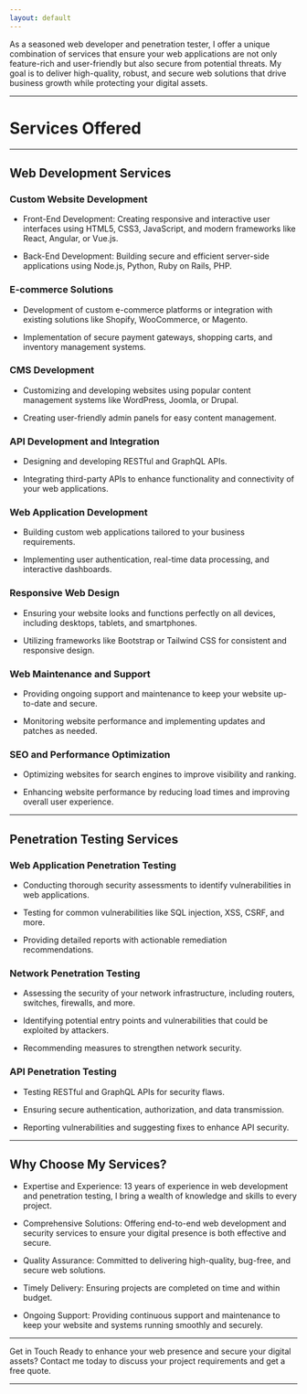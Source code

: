 ```yaml
---
layout: default
---
```

As a seasoned web developer and penetration tester, I offer a unique combination of services that ensure your web applications are not only feature-rich and user-friendly but also secure from potential threats. 
My goal is to deliver high-quality, robust, and secure web solutions that drive business growth while protecting your digital assets.

* * *
# Services Offered
* * *

## Web Development Services


### Custom Website Development
   
  *  Front-End Development: Creating responsive and interactive user interfaces using HTML5, CSS3, JavaScript, and modern frameworks like React, Angular,      or Vue.js.
    
  *  Back-End Development: Building secure and efficient server-side applications using Node.js, Python, Ruby on Rails, PHP.
    
### E-commerce Solutions
   
  * Development of custom e-commerce platforms or integration with existing solutions like Shopify, WooCommerce, or Magento.
    
  * Implementation of secure payment gateways, shopping carts, and inventory management systems.
    
### CMS Development
   
  * Customizing and developing websites using popular content management systems like WordPress, Joomla, or Drupal.
    
  * Creating user-friendly admin panels for easy content management.
    
### API Development and Integration
   
  * Designing and developing RESTful and GraphQL APIs.
    
  * Integrating third-party APIs to enhance functionality and connectivity of your web applications.
    
### Web Application Development
   
  * Building custom web applications tailored to your business requirements.
    
  * Implementing user authentication, real-time data processing, and interactive dashboards.
    
### Responsive Web Design
   
  * Ensuring your website looks and functions perfectly on all devices, including desktops, tablets, and smartphones.
    
  * Utilizing frameworks like Bootstrap or Tailwind CSS for consistent and responsive design.
    
### Web Maintenance and Support
   
  * Providing ongoing support and maintenance to keep your website up-to-date and secure.
    
  * Monitoring website performance and implementing updates and patches as needed.
    
### SEO and Performance Optimization
   
  * Optimizing websites for search engines to improve visibility and ranking.
    
  * Enhancing website performance by reducing load times and improving overall user experience.

* * *

## Penetration Testing Services

### Web Application Penetration Testing
   
  *  Conducting thorough security assessments to identify vulnerabilities in web applications.
    
  *  Testing for common vulnerabilities like SQL injection, XSS, CSRF, and more.
    
  *  Providing detailed reports with actionable remediation recommendations.
    
### Network Penetration Testing
   
  *  Assessing the security of your network infrastructure, including routers, switches, firewalls, and more.
    
  *  Identifying potential entry points and vulnerabilities that could be exploited by attackers.
    
  *  Recommending measures to strengthen network security.
    
### API Penetration Testing
   
  *  Testing RESTful and GraphQL APIs for security flaws.
    
  *  Ensuring secure authentication, authorization, and data transmission.
    
  *  Reporting vulnerabilities and suggesting fixes to enhance API security.

 ---
 
## Why Choose My Services?

*   Expertise and Experience: 13 years of experience in web development and penetration testing, I bring a wealth of knowledge and skills to every project.
  
*   Comprehensive Solutions: Offering end-to-end web development and security services to ensure your digital presence is both effective and secure.
  
*   Quality Assurance: Committed to delivering high-quality, bug-free, and secure web solutions.
  
*   Timely Delivery: Ensuring projects are completed on time and within budget.
  
*   Ongoing Support: Providing continuous support and maintenance to keep your website and systems running smoothly and securely.


* * *
Get in Touch
Ready to enhance your web presence and secure your digital assets? Contact me today to discuss your project requirements and get a free quote. 

* * *
